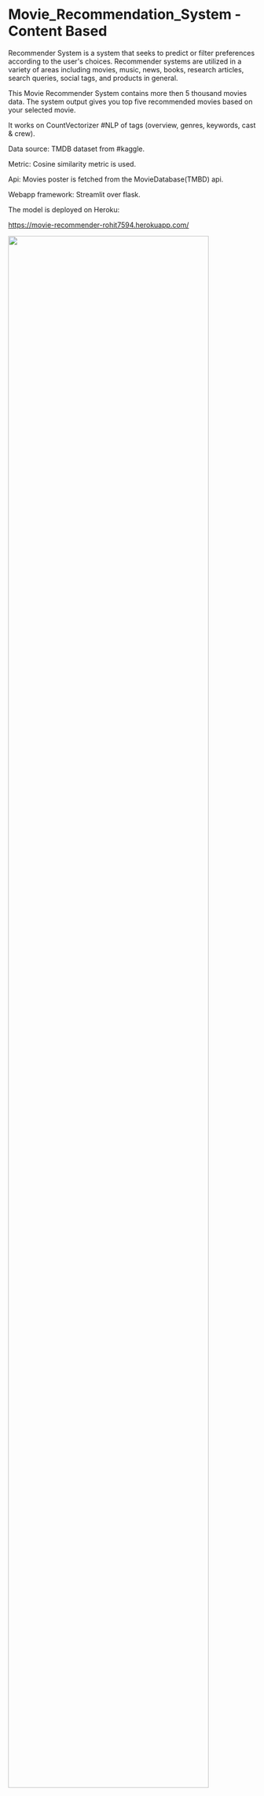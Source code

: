 # Movie_Recommendation_System - Content Based

Recommender System is a system that seeks to predict or filter preferences according to the user's choices. Recommender systems are utilized in a variety of areas including movies, music, news, books, research articles, search queries, social tags, and products in general.

This Movie Recommender System contains more then 5 thousand movies data. The system output gives you top five recommended movies based on your selected movie.

It works on CountVectorizer #NLP of tags (overview, genres, keywords, cast & crew). 

Data source: TMDB dataset from #kaggle. 

Metric: Cosine similarity metric is used.

Api: Movies poster is fetched from the MovieDatabase(TMBD) api.

Webapp framework: Streamlit over flask.

The model is deployed on Heroku: 

https://movie-recommender-rohit7594.herokuapp.com/

<img width="90%" src="https://user-images.githubusercontent.com/70078572/167343659-b8593b98-8c6d-4f36-b562-151ac022a70a.gif">
